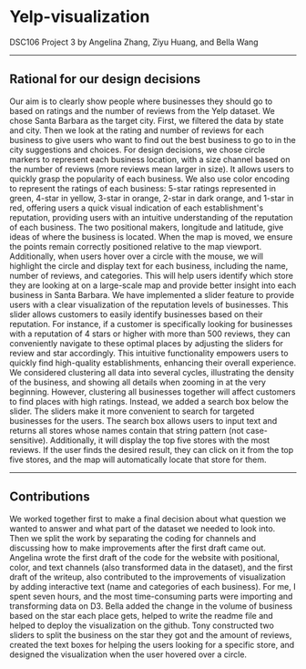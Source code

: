 # Yelp-visualization
DSC106 Project 3 by Angelina Zhang, Ziyu Huang, and Bella Wang

---

## Rational for our design decisions
Our aim is to clearly show people where businesses they should go to based on ratings and the number of reviews from the Yelp dataset. We chose Santa Barbara as the target city. First, we filtered the data by state and city. Then we look at the rating and number of reviews for each business to give users who want to find out the best business to go to in the city suggestions and choices. For design decisions, we chose circle markers to represent each business location, with a size channel based on the number of reviews (more reviews mean larger in size). It allows users to quickly grasp the popularity of each business. We also use color encoding to represent the ratings of each business: 5-star ratings represented in green, 4-star in yellow, 3-star in orange, 2-star in dark orange, and 1-star in red, offering users a quick visual indication of each establishment's reputation, providing users with an intuitive understanding of the reputation of each business. The two positional makers, longitude and latitude, give ideas of where the business is located. When the map is moved, we ensure the points remain correctly positioned relative to the map viewport. Additionally, when users hover over a circle with the mouse, we will highlight the circle and display text for each business, including the name, number of reviews, and categories. This will help users identify which store they are looking at on a large-scale map and provide better insight into each business in Santa Barbara. We have implemented a slider feature to provide users with a clear visualization of the reputation levels of businesses. This slider allows customers to easily identify businesses based on their reputation. For instance, if a customer is specifically looking for businesses with a reputation of 4 stars or higher with more than 500 reviews, they can conveniently navigate to these optimal places by adjusting the sliders for review and star accordingly. This intuitive functionality empowers users to quickly find high-quality establishments, enhancing their overall experience. We considered clustering all data into several cycles, illustrating the density of the business, and showing all details when zooming in at the very beginning. However, clustering all businesses together will affect customers to find places with high ratings. Instead, we added a search box below the slider. The sliders make it more convenient to search for targeted businesses for the users. The search box allows users to input text and returns all stores whose names contain that string pattern (not case-sensitive). Additionally, it will display the top five stores with the most reviews. If the user finds the desired result, they can click on it from the top five stores, and the map will automatically locate that store for them. 

---

## Contributions
We worked together first to make a final decision about what question we wanted to answer and what part of the dataset we needed to look into. Then we split the work by separating the coding for channels and discussing how to make improvements after the first draft came out. Angelina wrote the first draft of the code for the website with positional, color, and text channels (also transformed data in the dataset), and the first draft of the writeup, also contributed to the improvements of visualization by adding interactive text (name and categories of each business). For me, I spent seven hours, and the most time-consuming parts were importing and transforming data on D3. Bella added the change in the volume of  business based on the star each place gets, helped to write the readme file and helped to deploy the visualization on the github. Tony constructed two sliders to split the business on the star they got and the amount of reviews, created the text boxes for helping the users looking for a specific store, and designed the visualization when the user hovered over a circle. 
